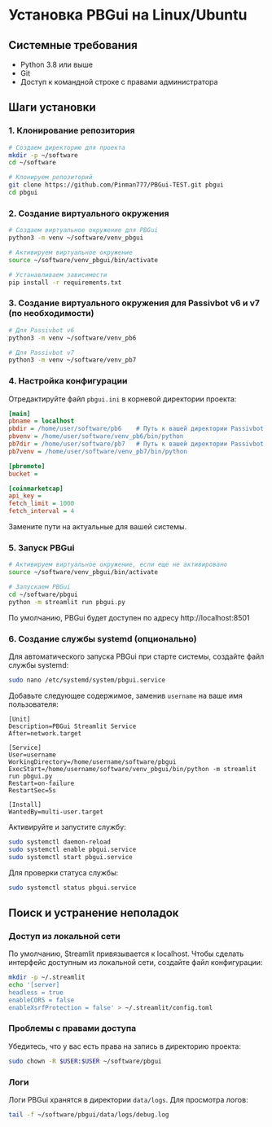 # Установка PBGui на Linux/Ubuntu

## Системные требования
- Python 3.8 или выше
- Git
- Доступ к командной строке с правами администратора

## Шаги установки

### 1. Клонирование репозитория

```bash
# Создаем директорию для проекта
mkdir -p ~/software
cd ~/software

# Клонируем репозиторий
git clone https://github.com/Pinman777/PBGui-TEST.git pbgui
cd pbgui
```

### 2. Создание виртуального окружения

```bash
# Создаем виртуальное окружение для PBGui
python3 -m venv ~/software/venv_pbgui

# Активируем виртуальное окружение
source ~/software/venv_pbgui/bin/activate

# Устанавливаем зависимости
pip install -r requirements.txt
```

### 3. Создание виртуального окружения для Passivbot v6 и v7 (по необходимости)

```bash
# Для Passivbot v6
python3 -m venv ~/software/venv_pb6

# Для Passivbot v7
python3 -m venv ~/software/venv_pb7
```

### 4. Настройка конфигурации

Отредактируйте файл `pbgui.ini` в корневой директории проекта:

```ini
[main]
pbname = localhost
pbdir = /home/user/software/pb6    # Путь к вашей директории Passivbot v6
pbvenv = /home/user/software/venv_pb6/bin/python
pb7dir = /home/user/software/pb7   # Путь к вашей директории Passivbot v7
pb7venv = /home/user/software/venv_pb7/bin/python

[pbremote]
bucket = 

[coinmarketcap]
api_key = 
fetch_limit = 1000
fetch_interval = 4
```

Замените пути на актуальные для вашей системы.

### 5. Запуск PBGui

```bash
# Активируем виртуальное окружение, если еще не активировано
source ~/software/venv_pbgui/bin/activate

# Запускаем PBGui
cd ~/software/pbgui
python -m streamlit run pbgui.py
```

По умолчанию, PBGui будет доступен по адресу http://localhost:8501

### 6. Создание службы systemd (опционально)

Для автоматического запуска PBGui при старте системы, создайте файл службы systemd:

```bash
sudo nano /etc/systemd/system/pbgui.service
```

Добавьте следующее содержимое, заменив `username` на ваше имя пользователя:

```
[Unit]
Description=PBGui Streamlit Service
After=network.target

[Service]
User=username
WorkingDirectory=/home/username/software/pbgui
ExecStart=/home/username/software/venv_pbgui/bin/python -m streamlit run pbgui.py
Restart=on-failure
RestartSec=5s

[Install]
WantedBy=multi-user.target
```

Активируйте и запустите службу:

```bash
sudo systemctl daemon-reload
sudo systemctl enable pbgui.service
sudo systemctl start pbgui.service
```

Для проверки статуса службы:

```bash
sudo systemctl status pbgui.service
```

## Поиск и устранение неполадок

### Доступ из локальной сети

По умолчанию, Streamlit привязывается к localhost. Чтобы сделать интерфейс доступным из локальной сети, создайте файл конфигурации:

```bash
mkdir -p ~/.streamlit
echo '[server]
headless = true
enableCORS = false
enableXsrfProtection = false' > ~/.streamlit/config.toml
```

### Проблемы с правами доступа

Убедитесь, что у вас есть права на запись в директорию проекта:

```bash
sudo chown -R $USER:$USER ~/software/pbgui
```

### Логи

Логи PBGui хранятся в директории `data/logs`. Для просмотра логов:

```bash
tail -f ~/software/pbgui/data/logs/debug.log
``` 